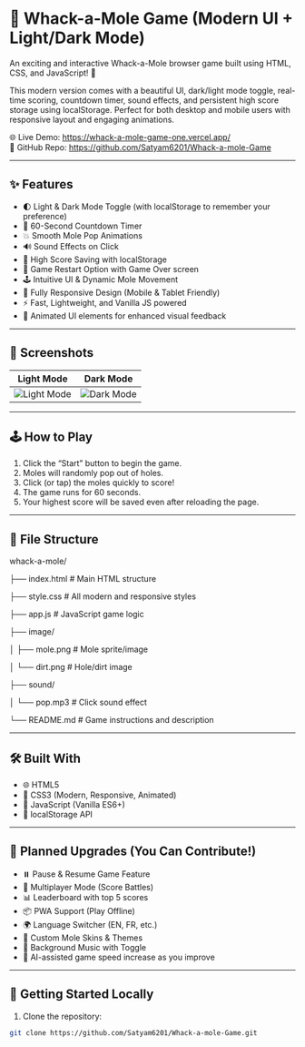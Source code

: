 # 🎯 Whack-a-Mole Game (Modern UI + Light/Dark Mode)

An exciting and interactive Whack-a-Mole browser game built using HTML, CSS, and JavaScript! 🎉

This modern version comes with a beautiful UI, dark/light mode toggle, real-time scoring, countdown timer, sound effects, and persistent high score storage using localStorage. Perfect for both desktop and mobile users with responsive layout and engaging animations.

🌐 Live Demo: https://whack-a-mole-game-one.vercel.app/  
📁 GitHub Repo: https://github.com/Satyam6201/Whack-a-mole-Game

---

## ✨ Features

- 🌓 Light & Dark Mode Toggle (with localStorage to remember your preference)
- 🎯 60-Second Countdown Timer
- 💥 Smooth Mole Pop Animations
- 🔊 Sound Effects on Click
- 🧠 High Score Saving with localStorage
- 🔄 Game Restart Option with Game Over screen
- 🕹️ Intuitive UI & Dynamic Mole Movement
- 📱 Fully Responsive Design (Mobile & Tablet Friendly)
- ⚡ Fast, Lightweight, and Vanilla JS powered
- 🌈 Animated UI elements for enhanced visual feedback

---

## 📸 Screenshots

| Light Mode | Dark Mode |
|------------|-----------|
| ![Light Mode](https://github.com/user-attachments/assets/c3867634-2948-40ad-89af-33a45061b1b0) | ![Dark Mode](https://github.com/user-attachments/assets/e2b789b8-7105-4d03-9c27-473d8dd29d2a) |

---

## 🕹️ How to Play

1. Click the “Start” button to begin the game.
2. Moles will randomly pop out of holes.
3. Click (or tap) the moles quickly to score!
4. The game runs for 60 seconds.
5. Your highest score will be saved even after reloading the page.

---

## 📂 File Structure

whack-a-mole/

├── index.html # Main HTML structure

├── style.css # All modern and responsive styles

├── app.js # JavaScript game logic

├── image/

│ ├── mole.png # Mole sprite/image

│ └── dirt.png # Hole/dirt image

├── sound/

│ └── pop.mp3 # Click sound effect

└── README.md # Game instructions and description


---

## 🛠️ Built With

- 🌐 HTML5
- 🎨 CSS3 (Modern, Responsive, Animated)
- 🧠 JavaScript (Vanilla ES6+)
- 💾 localStorage API

---

## 🧩 Planned Upgrades (You Can Contribute!)

- ⏸️ Pause & Resume Game Feature
- 👥 Multiplayer Mode (Score Battles)
- 📊 Leaderboard with top 5 scores
- 📦 PWA Support (Play Offline)
- 🌍 Language Switcher (EN, FR, etc.)
- 🐾 Custom Mole Skins & Themes
- 🎼 Background Music with Toggle
- 🧠 AI-assisted game speed increase as you improve

---

## 🚀 Getting Started Locally

1. Clone the repository:

```bash
git clone https://github.com/Satyam6201/Whack-a-mole-Game.git
